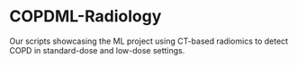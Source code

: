 # COPDML-Radiology
Our scripts showcasing the ML project using CT-based radiomics to detect COPD in standard-dose and low-dose settings.
